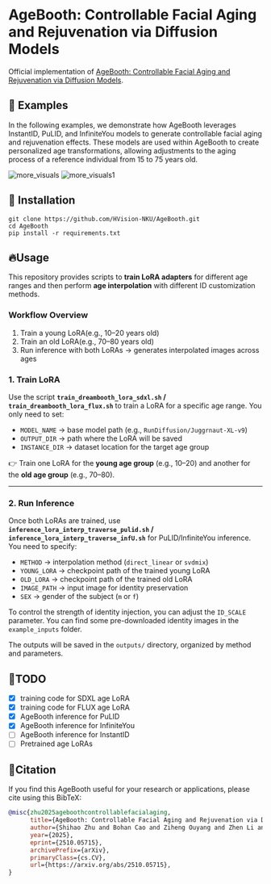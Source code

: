 
# AgeBooth: Controllable Facial Aging and Rejuvenation via Diffusion Models

Official implementation of [AgeBooth: Controllable Facial Aging and
 Rejuvenation via Diffusion Models](https://arxiv.org/pdf/2510.05715v1).

## 🎨 Examples

In the following examples, we demonstrate how AgeBooth leverages InstantID, PuLID, and InfiniteYou models to generate controllable facial aging and rejuvenation effects. These models are used within AgeBooth to create personalized age transformations, allowing adjustments to the aging process of a reference individual from 15 to 75 years old.

![more_visuals](pictures/more_visuals.svg)
![more_visuals1](pictures/more_visuals1.svg)

## 🔧 Installation

```
git clone https://github.com/HVision-NKU/AgeBooth.git
cd AgeBooth
pip install -r requirements.txt
```

## 🔥Usage

This repository provides scripts to **train LoRA adapters** for different age ranges and then perform **age interpolation** with different ID customization methods.

### Workflow Overview

1. Train a young LoRA(e.g., 10–20 years old)
2. Train an old LoRA(e.g., 70–80 years old)
3. Run inference with both LoRAs → generates interpolated images across ages

### 1. Train LoRA

Use the script **`train_dreambooth_lora_sdxl.sh` / `train_dreambooth_lora_flux.sh`** to train a LoRA for a specific age range.
You only need to set:

- `MODEL_NAME` → base model path (e.g., `RunDiffusion/Juggrnaut-XL-v9`)
- `OUTPUT_DIR` → path where the LoRA will be saved
- `INSTANCE_DIR` → dataset location for the target age group

👉 Train one LoRA for the **young age group** (e.g., 10–20) and another for the **old age group** (e.g., 70–80).

---

### 2. Run Inference

Once both LoRAs are trained, use **`inference_lora_interp_traverse_pulid.sh` / `inference_lora_interp_traverse_infU.sh`** for PuLID/InfiniteYou inference.
You need to specify:

- `METHOD` → interpolation method (`direct_linear` or `svdmix`)
- `YOUNG_LORA` → checkpoint path of the trained young LoRA
- `OLD_LORA` → checkpoint path of the trained old LoRA
- `IMAGE_PATH` → input image for identity preservation
- `SEX` → gender of the subject (`m` or `f`)

To control the strength of identity injection, you can adjust the `ID_SCALE` parameter. You can find some pre-downloaded identity images in the `example_inputs` folder.

The outputs will be saved in the `outputs/` directory, organized by method and parameters.


## 🚩TODO

- [x] training code for SDXL age LoRA
- [x] training code for FLUX age LoRA
- [x] AgeBooth inference for PuLID
- [x] AgeBooth inference for InfiniteYou
- [ ] AgeBooth inference for InstantID
- [ ] Pretrained age LoRAs

## 📄Citation
If you find this AgeBooth useful for your research or applications, please cite using this BibTeX:

```BibTeX
@misc{zhu2025ageboothcontrollablefacialaging,
      title={AgeBooth: Controllable Facial Aging and Rejuvenation via Diffusion Models}, 
      author={Shihao Zhu and Bohan Cao and Ziheng Ouyang and Zhen Li and Peng-Tao Jiang and Qibin Hou},
      year={2025},
      eprint={2510.05715},
      archivePrefix={arXiv},
      primaryClass={cs.CV},
      url={https://arxiv.org/abs/2510.05715}, 
}
```
